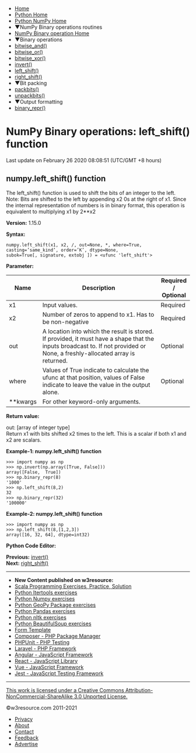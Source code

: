  


- [Home](/index.php)
- [Python Home](/python/python-tutorial.php)
- [Python NumPy Home](/numpy/index.php)
- ▼NumPy Binary operations routines
- [NumPy Binary operation Home](/numpy/binary-operations/index.php)
- ▼Binary operations
- [bitwise_and()](/numpy/binary-operations/bitwise-and.php)
- [bitwise_or()](/numpy/binary-operations/bitwise-or.php)
- [bitwise_xor()](/numpy/binary-operations/bitwise-xor.php)
- [invert()](/numpy/binary-operations/invert.php)
- [left_shift()](/numpy/binary-operations/left-shift.php)
- [right_shift()](/numpy/binary-operations/right-shift.php)
- ▼Bit packing
- [packbits()](/numpy/binary-operations/packbits.php)
- [unpackbits()](/numpy/binary-operations/unpackbits.php)
- ▼Output formatting
- [binary_repr()](/numpy/binary-operations/binary-repr.php)

# NumPy Binary operations: left_shift() function

Last update on February 26 2020 08:08:51 (UTC/GMT +8 hours)

<span class="underline"></span>

<span class="underline"></span>

## numpy.left_shift() function

The left_shift() function is used to shift the bits of an integer to the left.  
Note: Bits are shifted to the left by appending x2 0s at the right of x1. Since the internal representation of numbers is in binary format, this operation is equivalent to multiplying x1 by 2\*\*x2

**Version:** 1.15.0

**Syntax:**

    numpy.left_shift(x1, x2, /, out=None, *, where=True, casting=’same_kind’, order=’K’, dtype=None,
    subok=True[, signature, extobj ]) = <ufunc 'left_shift'>

**Parameter:**

<table><thead><tr class="header"><th>Name</th><th>Description</th><th>Required /<br />
Optional</th></tr></thead><tbody><tr class="odd"><td>x1</td><td>Input values.</td><td>Required</td></tr><tr class="even"><td>x2</td><td>Number of zeros to append to x1. Has to be non-negative</td><td>Required</td></tr><tr class="odd"><td>out</td><td>A location into which the result is stored. If provided, it must have a shape that the inputs broadcast to. If not provided or None, a freshly-allocated array is returned.</td><td>Optional</td></tr><tr class="even"><td>where</td><td>Values of True indicate to calculate the ufunc at that position, values of False indicate to leave the value in the output alone.</td><td>Optional</td></tr><tr class="odd"><td>**kwargs</td><td>For other keyword-only arguments.</td><td></td></tr></tbody></table>

**Return value:**

out: \[array of integer type\]  
Return x1 with bits shifted x2 times to the left. This is a scalar if both x1 and x2 are scalars.

**Example-1: numpy.left_shift() function**

    >>> import numpy as np
    >>> np.invert(np.array([True, False]))
    array([False,  True])
    >>> np.binary_repr(8)
    '1000'
    >>> np.left_shift(8,2)
    32
    >>> np.binary_repr(32)
    '100000'

**Example-2: numpy.left_shift() function**

    >>> import numpy as np
    >>> np.left_shift(8,[1,2,3])
    array([16, 32, 64], dtype=int32)

**Python Code Editor:**

**Previous:** [invert()](https://www.w3resource.com/numpy/binary-operations/invert.php)  
**Next:** [right_shift()](https://www.w3resource.com/numpy/binary-operations/right-shift.php)

---

<span class="underline"></span>

- **New Content published on w3resource:**
- [Scala Programming Exercises, Practice, Solution](https://www.w3resource.com/scala-exercises/index.php)
- [Python Itertools exercises](https://www.w3resource.com/python-exercises/itertools/index.php)
- [Python Numpy exercises](https://www.w3resource.com/python-exercises/numpy/index.php)
- [Python GeoPy Package exercises](https://www.w3resource.com/python-exercises/geopy/index.php)
- [Python Pandas exercises](https://www.w3resource.com/python-exercises/pandas/index.php)
- [Python nltk exercises](https://www.w3resource.com/python-exercises/nltk/index.php)
- [Python BeautifulSoup exercises](https://www.w3resource.com/python-exercises/BeautifulSoup/index.php)
- [Form Template](https://www.w3resource.com/form-template/)
- [Composer - PHP Package Manager](https://www.w3resource.com/php/composer/a-gentle-introduction-to-composer.php)
- [PHPUnit - PHP Testing](https://www.w3resource.com/php/PHPUnit/a-gentle-introduction-to-unit-test-and-testing.php)
- [Laravel - PHP Framework](https://www.w3resource.com/laravel/laravel-tutorial.php)
- [Angular - JavaScript Framework](https://www.w3resource.com/angular/getting-started-with-angular.php)
- [React - JavaScript Library](https://www.w3resource.com/react/react-js-overview.php)
- [Vue - JavaScript Framework](https://www.w3resource.com/vue/installation.php)
- [Jest - JavaScript Testing Framework](https://www.w3resource.com/jest/jest-getting-started.php)

---

 

[This work is licensed under a Creative Commons Attribution-NonCommercial-ShareAlike 3.0 Unported License.](https://creativecommons.org/licenses/by-nc-sa/3.0/deed.en_US)

©w3resource.com 2011-2021

- [Privacy](https://www.w3resource.com/privacy.php)
- [About](https://www.w3resource.com/about.php)
- [Contact](https://www.w3resource.com/contact.php)
- [Feedback](https://www.w3resource.com/feedback.php)
- [Advertise](https://www.w3resource.com/advertise.php)
